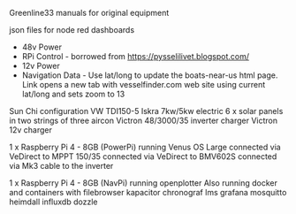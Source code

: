 Greenline33 manuals for original equipment

json files for node red dashboards 

- 48v Power
- RPi Control - borrowed from https://pysselilivet.blogspot.com/
- 12v Power
- Navigation Data - Use lat/long to update the boats-near-us html page.
Link opens a new tab with vesselfinder.com web site using current lat/long and sets zoom to 13 

Sun Chi configuration
VW TDI150-5
Iskra 7kw/5kw electric
6 x solar panels in two strings of three
aircon
Victron 48/3000/35 inverter charger
Victron 12v charger

1 x Raspberry Pi 4 - 8GB (PowerPi) running Venus OS Large
connected via VeDirect to MPPT 150/35
connected via VeDirect to BMV602S
connected via Mk3 cable to the inverter

1 x Raspberry Pi 4 - 8GB (NavPi) running openplotter
Also running docker and containers with
filebrowser
kapacitor
chronograf
lms
grafana
mosquitto
heimdall
influxdb
dozzle
